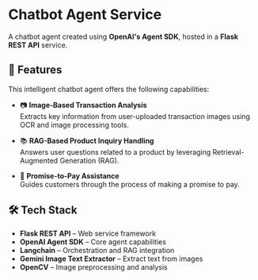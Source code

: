 # Chatbot Agent Service

A chatbot agent created using **OpenAI's Agent SDK**, hosted in a **Flask REST API** service.

## 🧠 Features

This intelligent chatbot agent offers the following capabilities:

- 📷 **Image-Based Transaction Analysis**  
  Extracts key information from user-uploaded transaction images using OCR and image processing tools.

- 📚 **RAG-Based Product Inquiry Handling**  
  Answers user questions related to a product by leveraging Retrieval-Augmented Generation (RAG).

- 💬 **Promise-to-Pay Assistance**  
  Guides customers through the process of making a promise to pay.

## 🛠️ Tech Stack

- **Flask REST API** – Web service framework  
- **OpenAI Agent SDK** – Core agent capabilities  
- **Langchain** – Orchestration and RAG integration  
- **Gemini Image Text Extractor** – Extract text from images  
- **OpenCV** – Image preprocessing and analysis
